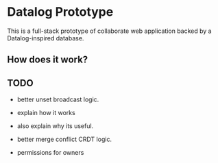 # Datalog Prototype

This is a full-stack prototype of collaborate web application backed by a Datalog-inspired database.

## How does it work?



## TODO

- better unset broadcast logic.

- explain how it works
- also explain why its useful.
- better merge conflict CRDT logic.
- permissions for owners